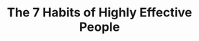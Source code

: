 ---
title: "The 7 Habits of Highly Effective People"
slug: "the-7-habits-of-highly-effective-people"
subtitle: ""
publisher: "Free Press"
published: "1989"
asin: "1476740054"
authors: 
  - stephen-r-covey
started: "2016-12-03"
start_year: "2016"
finished: "2017-02-16"
---